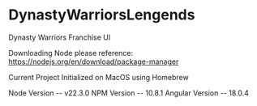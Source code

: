 # DynastyWarriorsLengends
Dynasty Warriors Franchise UI 


Downloading Node please reference: https://nodejs.org/en/download/package-manager

Current Project Initialized on MacOS using Homebrew

Node Version -- v22.3.0
NPM Version -- 10.8.1
Angular Version -- 18.0.4


